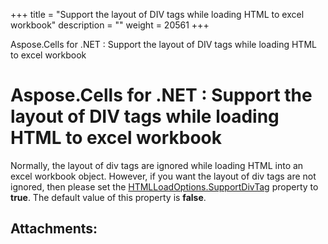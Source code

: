+++
title = "Support the layout of DIV tags while loading HTML to excel workbook" 
description = "" 
weight = 20561 
+++

Aspose.Cells for .NET : Support the layout of DIV tags while loading HTML to excel workbook  

# Aspose.Cells for .NET : Support the layout of DIV tags while loading HTML to excel workbook


Normally, the layout of div tags are ignored while loading HTML into an excel workbook object. However, if you want the layout of div tags are not ignored, then please set the [HTMLLoadOptions.SupportDivTag](https://apireference.aspose.com/net/cells/aspose.cells/htmlloadoptions/properties/supportdivtag) property to **true**. The default value of this property is **false**.


## Attachments:


